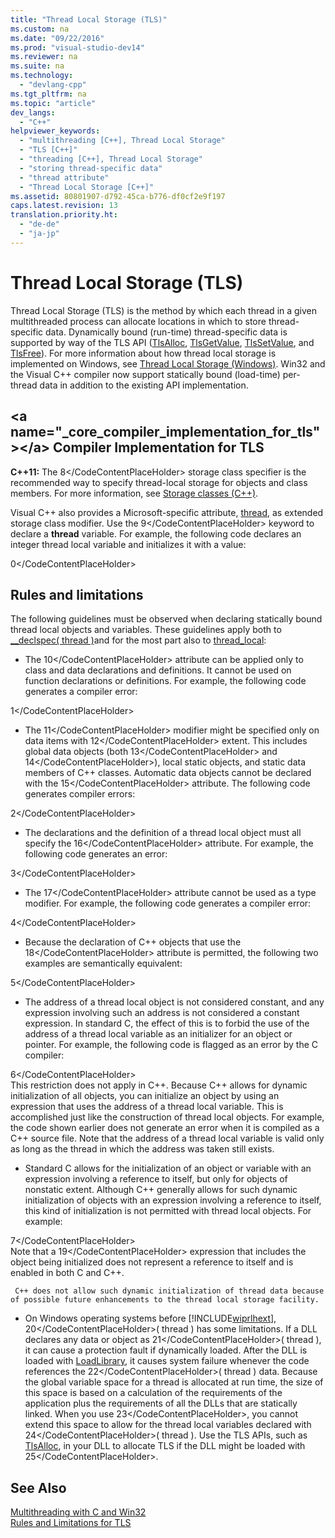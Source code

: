 ```yaml
---
title: "Thread Local Storage (TLS)"
ms.custom: na
ms.date: "09/22/2016"
ms.prod: "visual-studio-dev14"
ms.reviewer: na
ms.suite: na
ms.technology: 
  - "devlang-cpp"
ms.tgt_pltfrm: na
ms.topic: "article"
dev_langs: 
  - "C++"
helpviewer_keywords: 
  - "multithreading [C++], Thread Local Storage"
  - "TLS [C++]"
  - "threading [C++], Thread Local Storage"
  - "storing thread-specific data"
  - "thread attribute"
  - "Thread Local Storage [C++]"
ms.assetid: 80801907-d792-45ca-b776-df0cf2e9f197
caps.latest.revision: 13
translation.priority.ht: 
  - "de-de"
  - "ja-jp"
---
```

# Thread Local Storage (TLS)
Thread Local Storage (TLS) is the method by which each thread in a given multithreaded process can allocate locations in which to store thread-specific data. Dynamically bound (run-time) thread-specific data is supported by way of the TLS API ([TlsAlloc](assetId:///TlsAlloc?qualifyHint=False&autoUpgrade=True),  [TlsGetValue](assetId:///TlsGetValue?qualifyHint=False&autoUpgrade=True),  [TlsSetValue](assetId:///TlsSetValue?qualifyHint=False&autoUpgrade=True), and [TlsFree](assetId:///TlsFree?qualifyHint=False&autoUpgrade=True)). For more information about how thread local storage is implemented on Windows, see [Thread Local Storage (Windows)](https://msdn.microsoft.com/en-us/library/windows/desktop/ms686749\(v=vs.85\).aspx).  Win32 and the Visual C++ compiler now support statically bound (load-time) per-thread data in addition to the existing API implementation.  
  
##  \<a name="_core_compiler_implementation_for_tls">\</a> Compiler Implementation for TLS  
 **C++11:**  The <CodeContentPlaceHolder>8\</CodeContentPlaceHolder> storage class specifier is the recommended way to specify thread-local storage for objects and class members. For more information, see [Storage classes (C++)](../vs140/storage-classes--c---.md#thread_local).  
  
 Visual C++ also provides a Microsoft-specific attribute,  [thread](../vs140/thread.md), as extended storage class modifier. Use the <CodeContentPlaceHolder>9\</CodeContentPlaceHolder> keyword to declare a **thread** variable. For example, the following code declares an integer thread local variable and initializes it with a value:  
  
<CodeContentPlaceHolder>0\</CodeContentPlaceHolder>  
## Rules and limitations  
 The following guidelines must be observed when declaring statically bound thread local objects and variables. These guidelines apply both to [__declspec( thread )](../vs140/thread.md)and for the most part also to [thread_local](../vs140/storage-classes--c---.md#thread_local):  
  
-   The <CodeContentPlaceHolder>10\</CodeContentPlaceHolder> attribute can be applied only to class and data declarations and definitions. It cannot be used on function declarations or definitions. For example, the following code generates a compiler error:  
  
<CodeContentPlaceHolder>1\</CodeContentPlaceHolder>  
-   The <CodeContentPlaceHolder>11\</CodeContentPlaceHolder> modifier might be specified only on data items with <CodeContentPlaceHolder>12\</CodeContentPlaceHolder> extent. This includes global data objects (both <CodeContentPlaceHolder>13\</CodeContentPlaceHolder> and <CodeContentPlaceHolder>14\</CodeContentPlaceHolder>), local static objects, and static data members of C++ classes. Automatic data objects cannot be declared with the <CodeContentPlaceHolder>15\</CodeContentPlaceHolder> attribute. The following code generates compiler errors:  
  
<CodeContentPlaceHolder>2\</CodeContentPlaceHolder>  
-   The declarations and the definition of a thread local object must all specify the <CodeContentPlaceHolder>16\</CodeContentPlaceHolder> attribute. For example, the following code generates an error:  
  
<CodeContentPlaceHolder>3\</CodeContentPlaceHolder>  
-   The <CodeContentPlaceHolder>17\</CodeContentPlaceHolder> attribute cannot be used as a type modifier. For example, the following code generates a compiler error:  
  
<CodeContentPlaceHolder>4\</CodeContentPlaceHolder>  
-   Because the declaration of C++ objects that use the <CodeContentPlaceHolder>18\</CodeContentPlaceHolder> attribute is permitted, the following two examples are semantically equivalent:  
  
<CodeContentPlaceHolder>5\</CodeContentPlaceHolder>  
-   The address of a thread local object is not considered constant, and any expression involving such an address is not considered a constant expression. In standard C, the effect of this is to forbid the use of the address of a thread local variable as an initializer for an object or pointer. For example, the following code is flagged as an error by the C compiler:  
  
<CodeContentPlaceHolder>6\</CodeContentPlaceHolder>  
     This restriction does not apply in C++. Because C++ allows for dynamic initialization of all objects, you can initialize an object by using an expression that uses the address of a thread local variable. This is accomplished just like the construction of thread local objects. For example, the code shown earlier does not generate an error when it is compiled as a C++ source file. Note that the address of a thread local variable is valid only as long as the thread in which the address was taken still exists.  
  
-   Standard C allows for the initialization of an object or variable with an expression involving a reference to itself, but only for objects of nonstatic extent. Although C++ generally allows for such dynamic initialization of objects with an expression involving a reference to itself, this kind of initialization is not permitted with thread local objects. For example:  
  
<CodeContentPlaceHolder>7\</CodeContentPlaceHolder>  
     Note that a <CodeContentPlaceHolder>19\</CodeContentPlaceHolder> expression that includes the object being initialized does not represent a reference to itself and is enabled in both C and C++.  
  
     C++ does not allow such dynamic initialization of thread data because of possible future enhancements to the thread local storage facility.  
  
-   On Windows operating systems before [!INCLUDE[wiprlhext](../vs140/includes/wiprlhext_md.md)], <CodeContentPlaceHolder>20\</CodeContentPlaceHolder>( thread ) has some limitations. If a DLL declares any data or object as <CodeContentPlaceHolder>21\</CodeContentPlaceHolder>( thread ), it can cause a protection fault if dynamically loaded. After the DLL is loaded with [LoadLibrary](http://msdn.microsoft.com/library/windows/desktop/ms684175), it causes system failure whenever the code references the <CodeContentPlaceHolder>22\</CodeContentPlaceHolder>( thread ) data. Because the global variable space for a thread is allocated at run time, the size of this space is based on a calculation of the requirements of the application plus the requirements of all the DLLs that are statically linked. When you use <CodeContentPlaceHolder>23\</CodeContentPlaceHolder>, you cannot extend this space to allow for the thread local variables declared with <CodeContentPlaceHolder>24\</CodeContentPlaceHolder>( thread ). Use the TLS APIs, such as [TlsAlloc](http://msdn.microsoft.com/library/windows/desktop/ms686801), in your DLL to allocate TLS if the DLL might be loaded with <CodeContentPlaceHolder>25\</CodeContentPlaceHolder>.  
  
## See Also  
 [Multithreading with C and Win32](../vs140/multithreading-with-c-and-win32.md)   
 [Rules and Limitations for TLS](../vs140/rules-and-limitations-for-tls.md)